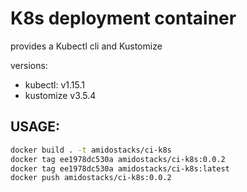 # K8s deployment container

provides a Kubectl cli  and Kustomize

versions:
  - kubectl: v1.15.1
  - kustomize v3.5.4


USAGE:
---


```bash
docker build . -t amidostacks/ci-k8s
docker tag ee1978dc530a amidostacks/ci-k8s:0.0.2
docker tag ee1978dc530a amidostacks/ci-k8s:latest
docker push amidostacks/ci-k8s:0.0.2
```
